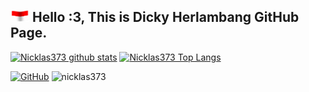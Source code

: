 <h2><img src="https://raw.githubusercontent.com/mpurnomoadji/GameTebakAku-master/master/website/img/animasi-bergerak-bendera-indonesia-0013.gif" width="30px"> Hello :3, This is Dicky Herlambang GitHub Page.</h2>

[![Nicklas373 github stats](https://github-readme-stats.vercel.app/api?username=nicklas373&count_private=true&show_icons=true)](https://github.com/nicklas373)
[![Nicklas373 Top Langs](https://github-readme-stats.vercel.app/api/top-langs/?username=nicklas373&layout=compact)](https://github.com/nicklas373)

[![GitHub](https://img.shields.io/badge/dynamic/json?logo=github&label=GitHub+Followers&labelColor=282c34&color=181717&query=%24.data.totalSubs&url=https%3A%2F%2Fapi.spencerwoo.com%2Fsubstats%2F%3Fsource%3Dgithub%26queryKey%3Dnicklas373&longCache=true)](https://github.com/nicklas373)
<img src="https://komarev.com/ghpvc/?username=nicklas373&style=flat-square" alt="nicklas373" /><br>
